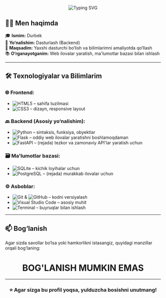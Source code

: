 <!-- Profil Banneri -->
<div align="center">
  <img src="https://readme-typing-svg.demolab.com?font=Fira+Code&size=26&pause=1000&color=00C4FF&center=true&vCenter=true&width=600&lines=Hi+there+%F0%9F%91%8B;Hello+my+name+is+Durbek!" alt="Typing SVG" />
</div>

## 🧑‍💻 Men haqimda

🎓 **Ismim:** Durbek  
💼 **Yo‘nalishim:** Dasturlash (Backend)  
🎯 **Maqsadim:** Yaxshi dasturchi bo‘lish va bilimlarimni amaliyotda qo‘llash  
📚 **O‘rganayotganim:** Web ilovalar yaratish, ma'lumotlar bazasi bilan ishlash

---

## 🛠️ Texnologiyalar va Bilimlarim

### 🌐 Frontend:
- ![HTML5](https://img.shields.io/badge/HTML5-E34F26?style=for-the-badge&logo=html5&logoColor=white) – sahifa tuzilmasi
- ![CSS3](https://img.shields.io/badge/CSS3-1572B6?style=for-the-badge&logo=css3&logoColor=white) – dizayn, responsive layout

### 🔙 Backend (Asosiy yo‘nalishim):
- ![Python](https://img.shields.io/badge/Python-3776AB?style=for-the-badge&logo=python&logoColor=white) – sintaksis, funksiya, obyektlar
- ![Flask](https://img.shields.io/badge/Flask-000000?style=for-the-badge&logo=flask&logoColor=white) – oddiy web ilovalar yaratishni boshlamoqdaman
- ![FastAPI](https://img.shields.io/badge/FastAPI-005571?style=for-the-badge&logo=fastapi) – (rejada) tezkor va zamonaviy API'lar yaratish uchun

### 🗃️ Ma'lumotlar bazasi:
- ![SQLite](https://img.shields.io/badge/SQLite-07405E?style=for-the-badge&logo=sqlite&logoColor=white) – kichik loyihalar uchun
- ![PostgreSQL](https://img.shields.io/badge/PostgreSQL-316192?style=for-the-badge&logo=postgresql&logoColor=white) – (rejada) murakkab ilovalar uchun

### ⚙️ Asboblar:
- ![Git](https://img.shields.io/badge/Git-F05032?style=for-the-badge&logo=git&logoColor=white) & 
  ![GitHub](https://img.shields.io/badge/GitHub-100000?style=for-the-badge&logo=github&logoColor=white) – kodni versiyalash
- ![Visual Studio Code](https://img.shields.io/badge/VS_Code-0078D4?style=for-the-badge&logo=visual%20studio%20code&logoColor=white) – asosiy muhit
- ![Terminal](https://img.shields.io/badge/Terminal-black?style=for-the-badge&logo=gnubash&logoColor=white) – buyruqlar bilan ishlash

---

## 📫 Bog‘lanish

Agar sizda savollar bo‘lsa yoki hamkorlikni istasangiz, quyidagi manzillar orqali bog‘laning:

<div align="center">
 <h1> BOG'LANISH MUMKIN EMAS </h1>
</div>

---

<div align="center">
  <h3>⭐ Agar sizga bu profil yoqsa, yulduzcha bosishni unutmang!</h3>
</div>
